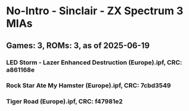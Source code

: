 # No-Intro - Sinclair - ZX Spectrum 3 MIAs
## Games: 3, ROMs: 3, as of 2025-06-19

### LED Storm - Lazer Enhanced Destruction (Europe).ipf, CRC: a861168e
### Rock Star Ate My Hamster (Europe).ipf, CRC: 7cbd3549
### Tiger Road (Europe).ipf, CRC: f47981e2
